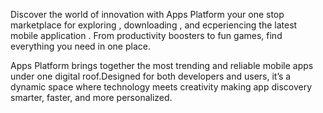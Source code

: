 Discover the world of innovation with Apps Platform your one stop marketplace for exploring , downloading , and ecperiencing the latest mobile application . From
productivity boosters to fun games, find everything you need in one place.

Apps Platform brings together the most trending and reliable mobile apps under one digital roof.Designed for both developers and users, it’s a dynamic space where technology meets creativity making app discovery smarter, faster, and more personalized.
